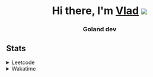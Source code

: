 <h1 align="center">Hi there, I'm <a href="https://t.me/N0gameNol1fee" target="_blank">Vlad</a> 
<img src="https://github.com/blackcater/blackcater/raw/main/images/Hi.gif" height="32"/></h1>
<h3 align="center">Goland dev</h3>

<h2>Stats</h2>
<details><summary>Leetcode</summary>

[![Nol1fe LeetCode stats](https://leetcode-stats-six.vercel.app/api?username=Nol1feee&theme=dark)](https://leetcode.com/Nol1feee/)
</details>

<details><summary>Wakatime</summary>
<!--START_SECTION:waka-->
![Code Time](http://img.shields.io/badge/Code%20Time-276%20hrs%204%20mins-blue)

📊 **На этой неделе мое время было потрачено на** 

```text
💬 Языки Программирования: 
Go                       58 mins             ████████████████████████░   96.80 % 
HTTP Request             0 secs              ░░░░░░░░░░░░░░░░░░░░░░░░░   01.29 % 
INI                      0 secs              ░░░░░░░░░░░░░░░░░░░░░░░░░   01.10 % 
Bash                     0 secs              ░░░░░░░░░░░░░░░░░░░░░░░░░   00.74 % 
Makefile                 0 secs              ░░░░░░░░░░░░░░░░░░░░░░░░░   00.07 % 

🐱‍💻 Проекты: 
CLI-chat                 41 mins             █████████████████░░░░░░░░   68.11 % 
test                     18 mins             ████████░░░░░░░░░░░░░░░░░   30.05 % 
Unknown Project          1 min               ░░░░░░░░░░░░░░░░░░░░░░░░░   01.84 % 

💻 Операционная Система: 
Mac                      1 hr                █████████████████████████   100.00 % 
```

**В основном программирую на Go** 

```text
Go                       2 repos             █████████████████░░░░░░░░   66.67 % 
C                        1 repo              ████████░░░░░░░░░░░░░░░░░   33.33 % 
```



**График**

![Lines of Code chart](https://raw.githubusercontent.com/Nol1feee/Nol1feee/main/assets/bar_graph.png)


 Last Updated on 24/11/2023 21:05:53 UTC
<!--END_SECTION:waka-->
</details>
